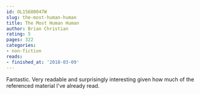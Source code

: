 ```yaml
---
id: OL15680047W
slug: the-most-human-human
title: The Most Human Human
author: Brian Christian
rating: 5
pages: 322
categories:
- non-fiction
reads:
- finished_at: '2018-03-09'
---
```

Fantastic. Very readable and surprisingly interesting given how much of the referenced material I've already read.
